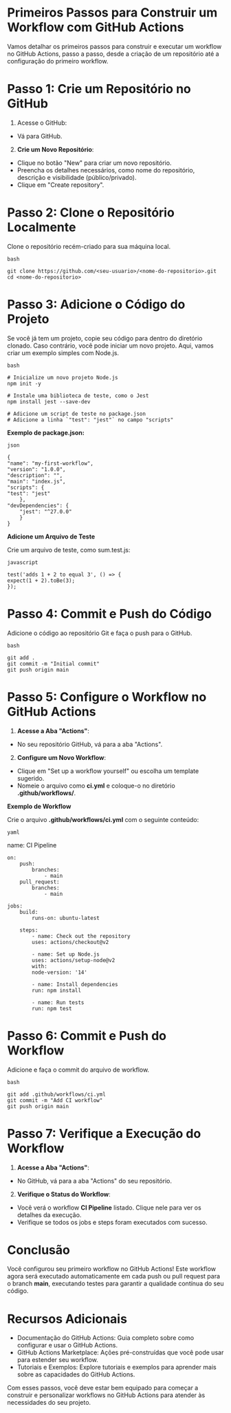 # Primeiros Passos para Construir um Workflow com GitHub Actions

Vamos detalhar os primeiros passos para construir e executar um workflow no GitHub Actions, passo a passo, desde a criação de um repositório até a configuração do primeiro workflow.

# Passo 1: Crie um Repositório no GitHub

1. Acesse o GitHub:
 - Vá para GitHub.

2. **Crie um Novo Repositório**:
 - Clique no botão "New" para criar um novo repositório.
 - Preencha os detalhes necessários, como nome do repositório, descrição e visibilidade (público/privado).
 - Clique em "Create repository".

# Passo 2: Clone o Repositório Localmente

Clone o repositório recém-criado para sua máquina local.

    bash

    git clone https://github.com/<seu-usuario>/<nome-do-repositorio>.git
    cd <nome-do-repositorio>

# Passo 3: Adicione o Código do Projeto

Se você já tem um projeto, copie seu código para dentro do diretório clonado. Caso contrário, você pode iniciar um novo projeto. Aqui, vamos criar um exemplo simples com Node.js.

    bash

    # Inicialize um novo projeto Node.js
    npm init -y

    # Instale uma biblioteca de teste, como o Jest
    npm install jest --save-dev

    # Adicione um script de teste no package.json
    # Adicione a linha `"test": "jest"` no campo "scripts"

**Exemplo de package.json:**

    json

    {
    "name": "my-first-workflow",
    "version": "1.0.0",
    "description": "",
    "main": "index.js",
    "scripts": {
    "test": "jest"
        },
    "devDependencies": {
        "jest": "^27.0.0"
        }
    }

**Adicione um Arquivo de Teste**

Crie um arquivo de teste, como sum.test.js:

    javascript

    test('adds 1 + 2 to equal 3', () => {
    expect(1 + 2).toBe(3);
    });

# Passo 4: Commit e Push do Código

Adicione o código ao repositório Git e faça o push para o GitHub.

    bash

    git add .
    git commit -m "Initial commit"
    git push origin main

# Passo 5: Configure o Workflow no GitHub Actions

1. **Acesse a Aba "Actions"**:
 - No seu repositório GitHub, vá para a aba "Actions".

2. **Configure um Novo Workflow**:
 - Clique em "Set up a workflow yourself" ou escolha um template sugerido.
 - Nomeie o arquivo como **ci.yml** e coloque-o no diretório **.github/workflows/**.

**Exemplo de Workflow**

Crie o arquivo **.github/workflows/ci.yml** com o seguinte conteúdo:

    yaml

name: CI Pipeline

    on:
        push:
            branches:
                - main
        pull_request:
            branches:
                - main

    jobs:
        build:
            runs-on: ubuntu-latest

        steps:
            - name: Check out the repository
            uses: actions/checkout@v2

            - name: Set up Node.js
            uses: actions/setup-node@v2
            with:
            node-version: '14'

            - name: Install dependencies
            run: npm install

            - name: Run tests
            run: npm test

# Passo 6: Commit e Push do Workflow

Adicione e faça o commit do arquivo de workflow.

    bash

    git add .github/workflows/ci.yml
    git commit -m "Add CI workflow"
    git push origin main

# Passo 7: Verifique a Execução do Workflow

1. **Acesse a Aba "Actions"**:
 - No GitHub, vá para a aba "Actions" do seu repositório.

2. **Verifique o Status do Workflow**:
 - Você verá o workflow **CI Pipeline** listado. Clique nele para ver os detalhes da execução.
 - Verifique se todos os jobs e steps foram executados com sucesso.

# Conclusão

Você configurou seu primeiro workflow no GitHub Actions! Este workflow agora será executado automaticamente em cada push ou pull request para o branch **main**, executando testes para garantir a qualidade contínua do seu código.

# Recursos Adicionais

 - Documentação do GitHub Actions: Guia completo sobre como configurar e usar o GitHub Actions.
 - GitHub Actions Marketplace: Ações pré-construídas que você pode usar para estender seu workflow.
 - Tutoriais e Exemplos: Explore tutoriais e exemplos para aprender mais sobre as capacidades do GitHub Actions.

Com esses passos, você deve estar bem equipado para começar a construir e personalizar workflows no GitHub Actions para atender às necessidades do seu projeto.

###
